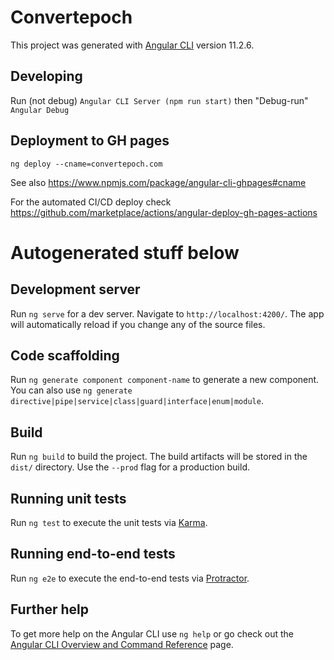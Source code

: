 # Convertepoch

This project was generated with [Angular CLI](https://github.com/angular/angular-cli) version 11.2.6.

## Developing

Run (not debug) `Angular CLI Server (npm run start)` then "Debug-run" `Angular Debug`

## Deployment to GH pages

`ng deploy --cname=convertepoch.com`

See also https://www.npmjs.com/package/angular-cli-ghpages#cname

For the automated CI/CD deploy check https://github.com/marketplace/actions/angular-deploy-gh-pages-actions


# Autogenerated stuff below

## Development server

Run `ng serve` for a dev server. Navigate to `http://localhost:4200/`. The app will automatically reload if you change any of the source files.

## Code scaffolding

Run `ng generate component component-name` to generate a new component. You can also use `ng generate directive|pipe|service|class|guard|interface|enum|module`.

## Build

Run `ng build` to build the project. The build artifacts will be stored in the `dist/` directory. Use the `--prod` flag for a production build.

## Running unit tests

Run `ng test` to execute the unit tests via [Karma](https://karma-runner.github.io).

## Running end-to-end tests

Run `ng e2e` to execute the end-to-end tests via [Protractor](http://www.protractortest.org/).



## Further help

To get more help on the Angular CLI use `ng help` or go check out the [Angular CLI Overview and Command Reference](https://angular.io/cli) page.
